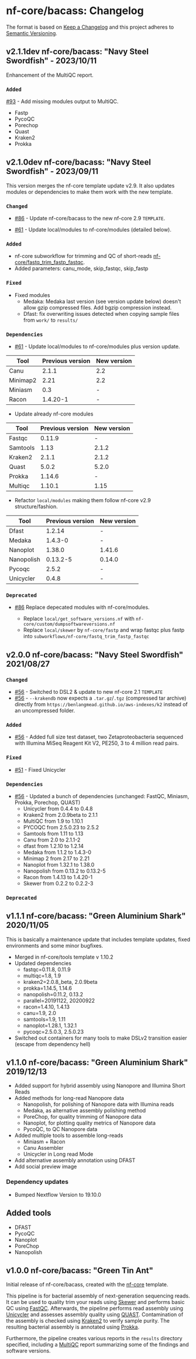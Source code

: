 # nf-core/bacass: Changelog

The format is based on [Keep a Changelog](https://keepachangelog.com/en/1.0.0/)
and this project adheres to [Semantic Versioning](https://semver.org/spec/v2.0.0.html).

## v2.1.1dev nf-core/bacass: "Navy Steel Swordfish" - 2023/10/11

Enhancement of the MultiQC report.

### `Added`

[#93](https://github.com/nf-core/bacass/pull/93) - Add missing modules output to MultiQC.

  - Fastp
  - PycoQC
  - Porechop
  - Quast
  - Kraken2
  - Prokka

## v2.1.0dev nf-core/bacass: "Navy Steel Swordfish" - 2023/09/11

This version merges the nf-core template update v2.9. It also updates modules or dependencies to make them work with the new template.

### `Changed`

- [#86](https://github.com/nf-core/bacass/pull/86) - Update nf-core/bacass to the new nf-core 2.9 `TEMPLATE`.

- [#61](https://github.com/nf-core/bacass/issues/61) - Update local/modules to nf-core/modules (detailed below).

### `Added`

- nf-core subworkflow for trimming and QC of short-reads [nf-core/fastq_trim_fastp_fastqc](https://github.com/nf-core/modules/tree/master/subworkflows/nf-core/fastq_trim_fastp_fastqc).
- Added parameters: canu_mode, skip_fastqc, skip_fastp

### `Fixed`

- Fixed modules
  - Medaka: Medaka last version (see version update below) doesn't allow gzip compressed files. Add bgzip compression instead.
  - Dfast: fix overwriting issues detected when copying sample files from `work/` to `results/`

### `Dependencies`

- [#61](https://github.com/nf-core/bacass/issues/61) - Update local/modules to nf-core/modules plus version update.

| Tool     | Previous version | New version |
| -------- | ---------------- | ----------- |
| Canu     | 2.1.1            | 2.2         |
| Minimap2 | 2.21             | 2.2         |
| Miniasm  | 0.3              | -           |
| Racon    | 1.4.20-1         | -           |

- Update already nf-core modules

| Tool     | Previous version | New version |
| -------- | ---------------- | ----------- |
| Fastqc   | 0.11.9           | -           |
| Samtools | 1.13             | 2.1.2       |
| Kraken2  | 2.1.1            | 2.1.2       |
| Quast    | 5.0.2            | 5.2.0       |
| Prokka   | 1.14.6           | -           |
| Multiqc  | 1.10.1           | 1.15        |

- Refactor `local/modules` making them follow nf-core v2.9 structure/fashion.

| Tool       | Previous version | New version |
| ---------- | ---------------- | ----------- |
| Dfast      | 1.2.14           | -           |
| Medaka     | 1.4.3-0          | -           |
| Nanoplot   | 1.38.0           | 1.41.6      |
| Nanopolish | 0.13.2-5         | 0.14.0      |
| Pycoqc     | 2.5.2            | -           |
| Unicycler  | 0.4.8            | -           |

### `Deprecated`

- [#86](https://github.com/nf-core/bacass/pull/86) Replace depecated modules with nf-core/modules.

  - Replace `local/get_software_versions.nf` with `nf-core/custom/dumpsoftwareversions.nf`
  - Replace `local/skewer` by `nf-core/fastp` and wrap fastqc plus fastp into `subworkflows/nf-core/fastq_trim_fastp_fastqc`

## v2.0.0 nf-core/bacass: "Navy Steel Swordfish" 2021/08/27

### `Changed`

- [#56](https://github.com/nf-core/bacass/pull/56) - Switched to DSL2 & update to new nf-core 2.1 `TEMPLATE`
- [#56](https://github.com/nf-core/bacass/pull/56) - `--krakendb` now expects a `.tar.gz`/`.tgz` (compressed tar archive) directly from `https://benlangmead.github.io/aws-indexes/k2` instead of an uncompressed folder.

### `Added`

- [#56](https://github.com/nf-core/bacass/pull/56) - Added full size test dataset, two Zetaproteobacteria sequenced with Illumina MiSeq Reagent Kit V2, PE250, 3 to 4 million read pairs.

### `Fixed`

- [#51](https://github.com/nf-core/bacass/issues/51) - Fixed Unicycler

### `Dependencies`

- [#56](https://github.com/nf-core/bacass/pull/56) - Updated a bunch of dependencies (unchanged: FastQC, Miniasm, Prokka, Porechop, QUAST)
  - Unicycler from 0.4.4 to 0.4.8
  - Kraken2 from 2.0.9beta to 2.1.1
  - MultiQC from 1.9 to 1.10.1
  - PYCOQC from 2.5.0.23 to 2.5.2
  - Samtools from 1.11 to 1.13
  - Canu from 2.0 to 2.1.1-2
  - dfast from 1.2.10 to 1.2.14
  - Medaka from 1.1.2 to 1.4.3-0
  - Minimap 2 from 2.17 to 2.21
  - Nanoplot from 1.32.1 to 1.38.0
  - Nanopolish from 0.13.2 to 0.13.2-5
  - Racon from 1.4.13 to 1.4.20-1
  - Skewer from 0.2.2 to 0.2.2-3

### `Deprecated`

## v1.1.1 nf-core/bacass: "Green Aluminium Shark" 2020/11/05

This is basically a maintenance update that includes template updates, fixed environments and some minor bugfixes.

- Merged in nf-core/tools template v 1.10.2
- Updated dependencies
  - fastqc=0.11.8, 0.11.9
  - multiqc=1.8, 1.9
  - kraken2=2.0.8_beta, 2.0.9beta
  - prokka=1.14.5, 1.14.6
  - nanopolish=0.11.2, 0.13.2
  - parallel=20191122, 20200922
  - racon=1.4.10, 1.4.13
  - canu=1.9, 2.0
  - samtools=1.9, 1.11
  - nanoplot=1.28.1, 1.32.1
  - pycoqc=2.5.0.3, 2.5.0.23
- Switched out containers for many tools to make DSLv2 transition easier (escape from dependency hell)

## v1.1.0 nf-core/bacass: "Green Aluminium Shark" 2019/12/13

- Added support for hybrid assembly using Nanopore and Illumina Short Reads
- Added methods for long-read Nanopore data
  - Nanopolish, for polishing of Nanopore data with Illumina reads
  - Medaka, as alternative assembly polishing method
  - PoreChop, for quality trimming of Nanopore data
  - Nanoplot, for plotting quality metrics of Nanopore data
  - PycoQC, to QC Nanopore data
- Added multiple tools to assemble long-reads
  - Miniasm + Racon
  - Canu Assembler
  - Unicycler in Long read Mode
- Add alternative assembly annotation using DFAST
- Add social preview image

### Dependency updates

- Bumped Nextflow Version to 19.10.0

## Added tools

- DFAST
- PycoQC
- Nanoplot
- PoreChop
- Nanopolish

## v1.0.0 nf-core/bacass: "Green Tin Ant"

Initial release of nf-core/bacass, created with the [nf-core](http://nf-co.re/) template.

This pipeline is for bacterial assembly of next-generation sequencing reads. It can be used to quality trim your reads using [Skewer](https://github.com/relipmoc/skewer) and performs basic QC using [FastQC](https://www.bioinformatics.babraham.ac.uk/projects/fastqc/). Afterwards, the pipeline performs read assembly using [Unicycler](https://github.com/rrwick/Unicycler) and assesses assembly quality using [QUAST](http://bioinf.spbau.ru/quast). Contamination of the assembly is checked using [Kraken2](https://ccb.jhu.edu/software/kraken2/) to verify sample purity. The resulting bacterial assembly is annotated using [Prokka](https://github.com/tseemann/prokka).

Furthermore, the pipeline creates various reports in the `results` directory specified, including a [MultiQC](https://multiqc.info) report summarizing some of the findings and software versions.
